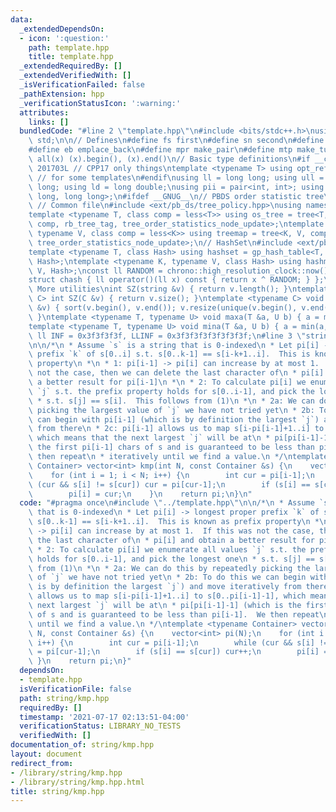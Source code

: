 ```yaml
---
data:
  _extendedDependsOn:
  - icon: ':question:'
    path: template.hpp
    title: template.hpp
  _extendedRequiredBy: []
  _extendedVerifiedWith: []
  _isVerificationFailed: false
  _pathExtension: hpp
  _verificationStatusIcon: ':warning:'
  attributes:
    links: []
  bundledCode: "#line 2 \"template.hpp\"\n#include <bits/stdc++.h>\nusing namespace\
    \ std;\n\n// Defines\n#define fs first\n#define sn second\n#define pb push_back\n\
    #define eb emplace_back\n#define mpr make_pair\n#define mtp make_tuple\n#define\
    \ all(x) (x).begin(), (x).end()\n// Basic type definitions\n#if __cplusplus ==\
    \ 201703L // CPP17 only things\ntemplate <typename T> using opt_ref = optional<reference_wrapper<T>>;\
    \ // for some templates\n#endif\nusing ll = long long; using ull = unsigned long\
    \ long; using ld = long double;\nusing pii = pair<int, int>; using pll = pair<long\
    \ long, long long>;\n#ifdef __GNUG__\n// PBDS order statistic tree\n#include <ext/pb_ds/assoc_container.hpp>\
    \ // Common file\n#include <ext/pb_ds/tree_policy.hpp>\nusing namespace __gnu_pbds;\n\
    template <typename T, class comp = less<T>> using os_tree = tree<T, null_type,\
    \ comp, rb_tree_tag, tree_order_statistics_node_update>;\ntemplate <typename K,\
    \ typename V, class comp = less<K>> using treemap = tree<K, V, comp, rb_tree_tag,\
    \ tree_order_statistics_node_update>;\n// HashSet\n#include <ext/pb_ds/assoc_container.hpp>\n\
    template <typename T, class Hash> using hashset = gp_hash_table<T, null_type,\
    \ Hash>;\ntemplate <typename K, typename V, class Hash> using hashmap = gp_hash_table<K,\
    \ V, Hash>;\nconst ll RANDOM = chrono::high_resolution_clock::now().time_since_epoch().count();\n\
    struct chash { ll operator()(ll x) const { return x ^ RANDOM; } };\n#endif\n//\
    \ More utilities\nint SZ(string &v) { return v.length(); }\ntemplate <typename\
    \ C> int SZ(C &v) { return v.size(); }\ntemplate <typename C> void UNIQUE(vector<C>\
    \ &v) { sort(v.begin(), v.end()); v.resize(unique(v.begin(), v.end()) - v.begin());\
    \ }\ntemplate <typename T, typename U> void maxa(T &a, U b) { a = max(a, b); }\n\
    template <typename T, typename U> void mina(T &a, U b) { a = min(a, b); }\nconst\
    \ ll INF = 0x3f3f3f3f, LLINF = 0x3f3f3f3f3f3f3f3f;\n#line 3 \"string/kmp.hpp\"\
    \n\n/*\n * Assume `s` is a string that is 0-indexed\n * Let pi[i] -> longest proper\
    \ prefix `k` of s[0..i] s.t. s[0..k-1] == s[i-k+1..i].  This is known as prefix\
    \ property\n *\n * 1: pi[i-1] -> pi[i] can increase by at most 1.  If this was\
    \ not the case, then we can delete the last character of\n * pi[i] and obtain\
    \ a better result for pi[i-1]\n *\n * 2: To calculate pi[i] we enumerate all values\
    \ `j` s.t. the prefix property holds for s[0..i-1], and pick the longest one\n\
    \ * s.t. s[j] == s[i].  This follows from (1)\n *\n * 2a: We can do this by repeatedly\
    \ picking the largest value of `j` we have not tried yet\n * 2b: To do this we\
    \ can begin with pi[i-1] (which is by definition the largest `j`) and move iteratively\
    \ from there\n * 2c: pi[i-1] allows us to map s[i-pi[i-1]+1..i] to s[0..pi[i-1]-1],\
    \ which means that the next largest `j` will be at\n * pi[pi[i-1]-1] (which is\
    \ the first pi[i-1] chars of s and is guaranteed to be less than pi[i-1].  We\
    \ then repeat\n * iteratively until we find a value.\n */\ntemplate <typename\
    \ Container> vector<int> kmp(int N, const Container &s) {\n    vector<int> pi(N);\n\
    \    for (int i = 1; i < N; i++) {\n        int cur = pi[i-1];\n        while\
    \ (cur && s[i] != s[cur]) cur = pi[cur-1];\n        if (s[i] == s[cur]) cur++;\n\
    \        pi[i] = cur;\n    }\n    return pi;\n}\n"
  code: "#pragma once\n#include \"../template.hpp\"\n\n/*\n * Assume `s` is a string\
    \ that is 0-indexed\n * Let pi[i] -> longest proper prefix `k` of s[0..i] s.t.\
    \ s[0..k-1] == s[i-k+1..i].  This is known as prefix property\n *\n * 1: pi[i-1]\
    \ -> pi[i] can increase by at most 1.  If this was not the case, then we can delete\
    \ the last character of\n * pi[i] and obtain a better result for pi[i-1]\n *\n\
    \ * 2: To calculate pi[i] we enumerate all values `j` s.t. the prefix property\
    \ holds for s[0..i-1], and pick the longest one\n * s.t. s[j] == s[i].  This follows\
    \ from (1)\n *\n * 2a: We can do this by repeatedly picking the largest value\
    \ of `j` we have not tried yet\n * 2b: To do this we can begin with pi[i-1] (which\
    \ is by definition the largest `j`) and move iteratively from there\n * 2c: pi[i-1]\
    \ allows us to map s[i-pi[i-1]+1..i] to s[0..pi[i-1]-1], which means that the\
    \ next largest `j` will be at\n * pi[pi[i-1]-1] (which is the first pi[i-1] chars\
    \ of s and is guaranteed to be less than pi[i-1].  We then repeat\n * iteratively\
    \ until we find a value.\n */\ntemplate <typename Container> vector<int> kmp(int\
    \ N, const Container &s) {\n    vector<int> pi(N);\n    for (int i = 1; i < N;\
    \ i++) {\n        int cur = pi[i-1];\n        while (cur && s[i] != s[cur]) cur\
    \ = pi[cur-1];\n        if (s[i] == s[cur]) cur++;\n        pi[i] = cur;\n   \
    \ }\n    return pi;\n}"
  dependsOn:
  - template.hpp
  isVerificationFile: false
  path: string/kmp.hpp
  requiredBy: []
  timestamp: '2021-07-17 02:13:51-04:00'
  verificationStatus: LIBRARY_NO_TESTS
  verifiedWith: []
documentation_of: string/kmp.hpp
layout: document
redirect_from:
- /library/string/kmp.hpp
- /library/string/kmp.hpp.html
title: string/kmp.hpp
---
```

